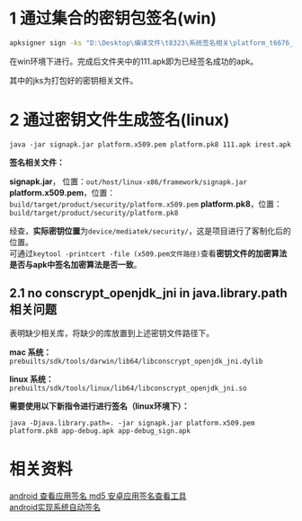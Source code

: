 # 1 通过集合的密钥包签名(win)
```bash
apksigner sign -ks "D:\Desktop\编译文件\t8323\系统签名相关\platform_t6676_r0.jks" "D:\Desktop\编译文件\t8323\系统签名相关\111.apk"
```

在win环境下进行。完成后文件夹中的111.apk即为已经签名成功的apk。  

其中的jks为打包好的密钥相关文件。  

# 2 通过密钥文件生成签名(linux)
`java -jar signapk.jar platform.x509.pem platform.pk8 111.apk irest.apk`

**签名相关文件：**

**signapk.jar**， 位置：`out/host/linux-x86/framework/signapk.jar`
**platform.x509.pem**，位置：`build/target/product/security/platform.x509.pem`
**platform.pk8**，位置：`build/target/product/security/platform.pk8`  

经查，**实际密钥位置**为`device/mediatek/security/`，这是项目进行了客制化后的位置。  
可通过`keytool -printcert -file (x509.pem文件路径)`查看**密钥文件的加密算法是否与apk中签名加密算法是否一致**。
## 2.1 no conscrypt_openjdk_jni in java.library.path相关问题
表明缺少相关库，将缺少的库放置到上述密钥文件路径下。  

**mac 系统：**  
`prebuilts/sdk/tools/darwin/lib64/libconscrypt_openjdk_jni.dylib`

**linux 系统：**  
`prebuilts/sdk/tools/linux/lib64/libconscrypt_openjdk_jni.so`

**需要使用以下新指令进行进行签名（linux环境下）：**

`java -Djava.library.path=. -jar signapk.jar platform.x509.pem platform.pk8 app-debug.apk app-debug_sign.apk`


# 相关资料
[android 查看应用签名 md5 安卓应用签名查看工具](https://blog.51cto.com/u_16099184/6929020)  
[android实现系统自动签名](https://blog.csdn.net/CSDN_LQR/article/details/128996721)